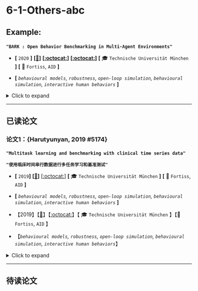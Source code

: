 # 6-1-Others-abc

## Example:

**`"BARK : Open Behavior Benchmarking in Multi-Agent Environments"`**

- **[** `2020` **]**
  **[[:memo:](https://arxiv.org/abs/2003.02604)]**
  **[[:octocat:](https://bark-simulator.github.io/)]**
  **[[:octocat:](https://github.com/bark-simulator/bark/)]**
  **[** :mortar_board: `Technische Universität München` **]**
  **[** :car: `Fortiss`, `AID` **]**

- **[** _`behavioural models`, `robustness`, `open-loop simulation`, `behavioural simulation`, `interactive human behaviors`_ **]**

<details>
  <summary>Click to expand</summary>


| ![image-20211227151447024](https://raw.githubusercontent.com/DaLei001/DaleiPic/main/202304061649630.png) |
| :----------------------------------------------------------: |
| *The **`ObservedWorld` model**, reflects the `world` that is perceived by an agent. **Occlusions** and **sensor noise** can be introduced in it. The **`simultaneous movement`** makes **simulator planning cycles** entirely **deterministic**. [Source](https://arxiv.org/abs/2003.02604).* |

| ![image-20211227151457905](https://raw.githubusercontent.com/DaLei001/DaleiPic/main/202304061649632.png) |
| :----------------------------------------------------------: |
| *Two evaluations. Left: **Robustness** of the `planning` model against the `transition function`. The **scenario's density** is increased by reducing the **`time headway`** `IDM` parameters of interacting vehicles. **Inaccurate prediction model** impacts the performance of an `MCTS` (`2k`, `4k`, and `8k` search iterations) and `RL`-based (`SAC`) planner. Right: an **agent from the dataset is replaced** with various agent behaviour models. Four different parameter sets for the `IDM`. Agent sets `A0`, `A1`, `A2`, `A6` are not replaced with the `IDM` since this model **cannot change lane**. **Maintaining a specific order** is key for `merging`, but without fine-tuning model parameters, **most behaviour models fail to coexist next to replayed agents**. [Source](https://arxiv.org/abs/2003.02604).* |

Authors: Bernhard, J., Esterle, K., Hart, P., & Kessler, T.

- **`BARK`** is an acronym for **Behaviour BenchmARK** and is open-source under the `MIT` license.

- Motivations:

  - `1-` Focus on **driving behaviour models** for `planning`, `prediction`, and `simulation`.

    - > "`BARK` offers a **behavior model-centric** simulation framework that enables **fast-prototyping** and the **development** of behavior models. Behavior models can easily be integrated — either using `Python` or `C++`. Various behavior models are available ranging from machine learning to conventional approaches."

  - `2-` Benchmark **interactive** behaviours.

    - > "To model **interactivity**, planners must employ some kind of **`prediction` model** of other agents."

- Why existing **simulation frameworks** are limiting?

  - > "Most simulations rely on **datasets** and **simplistic behavior models** for traffic participants and do not cover the **full variety of real-world, interactive human behaviors**. However, existing frameworks for **simulating** and **benchmarking** behavior models rarely provide **sophisticated behavior models** for other agents."

  - [`CommonRoad`](https://commonroad.in.tum.de/): **only pre-recorded data** are used for the other agents, i.e. only enabling **non-interactive** behaviour planning.

  - [`CARLA`](http://carla.org/): A [CARLA-BARK interface](https://github.com/bark-simulator/carla-interface) is available.

    - > "Being based on the `Unreal Game Engine`, problems like **non-determinism** and **timing issues** are introduced, that we consider undesirable when developing and comparing behavior models."

  - [`SUMO`](https://sumo.dlr.de/docs/index.html): **Microscopic traffic simulators** can model **flow** but neglect **interactions** with other vehicles and does not track the **accurate motion** of each agent.

- Concept of **`simultaneous movement`**.

  - Motivation: Make **simulator planning cycles** entirely **deterministic**. This enables the simulation and experiments to be reproducible.

  - > "`BARK` models the world as a **multi-agent system** with agents performing **simultaneous movements** in the simulated world."

  - > "At **fixed, discrete world time-steps**, each agent plans using an agent-specific behavior model in a **cloned world** – the **_agent’s observed world_**."

  - Hence the other agents can **actively interact** with the ego vehicle.

- Implemented **behaviour models**:

  - `IDM` + `MOBIL`.

  - `RL` (`SAC`).

    - > "The **reward `r`** is calculated using `Evaluators`. These modules are available in **our [Machine Learning module](https://github.com/bark-simulator/bark-ml/)**. As it integrates the standard `OpenAi Gym`-interface, various popular `RL` libraries, such as [`TF-Agents`](https://github.com/tensorflow/agents) can be easily integrated used with `BARK`."

  - `MCTS`. Single-agent or multi-agent.

    - > [multi-agent] "Adapted to **interactive driving** by using `information sets` assuming **simultaneous, multi-agent movements** of traffic participants. They apply it to the context of **cooperative planning**, meaning that they introduce a **cooperative cost function**, which **minimizes the costs for all agents**."

  - **Dataset Tracking Model**.

    - The agent model tracks **recorded trajectories** as close as possible.

- Two **evaluations** (benchmark) of the behavioural models.

  - > "`Prediction` (a **discriminative** task) deals with **what will happen**, whereas `simulation` (often a **generative** task) deals with **what could happen**. Put another way, `prediction` is a tool for **forecasting the development of a given situation**, whereas `simulation` is a tool for **exploring a wide range of potential situations**, often with the goal of probing the robot’s planning and control stack for weaknesses that can be addressed by system developers." [`(Brown, Driggs-Campbell, & Kochenderfer, 2020)`](https://arxiv.org/abs/2006.08832).

  - `1-` Behaviour **`prediction`**:

    - _What is the effect of an inaccurate `prediction model` on the performance of an `MCTS` and `RL`-based `planner`?_

    - `MCTS` requires an **explicit generative model** for each `transition`. This prediction model used internally is evaluated here.

    - > [**Robustness** also tested for `RL`] "`RL` can be considered as an **offline planning** algorithm – not relying on a **prediction model** but requiring a **training environment** to learn an optimal policy **beforehand**. The **inaccuracy of prediction** relates to the amount of behavior model inaccuracy between `training` and `evaluation`."

  - `2-` Behaviour **`simulation`**.

    - _How planners perform when_ **_replacing human drivers_** _in recorded traffic scenarios?_

    - Motivation: combine **`data-driven` (recorded -> fixed trajectories)** and **`interactive`** _(longitudinally controlled)_ scenarios.

    - > "A planner is inserted into **recorded scenarios**. Others keep the behavior as specified in the dataset, yielding an **open-loop** simulation."

    - The [`INTERACTION Dataset​`](http://interaction-dataset.com/) is used since it **provides maps**, which are essential for most on-road planning approaches.

- Results and future works.

  - > [`RL`] "When the **other agent’s behavior** is different from that used in `training`, the **collision rate** rises more quickly."

  - > "We conclude that current **rule-based models** (`IDM`, `MOBIL`) perform poorly in **highly dense, interactive scenarios**, as they **do not model obstacle avoidance** based on `prediction` or future `interaction`. `MCTS` can be used, but without an **accurate model of the prediction**, it also leads to crashes."

  - > "A combination of **classical** and **learning-based** methods is computationally fast and achieves safe and comfortable motions."

  - The authors find **imitation learning** also promising.

</details>

---

## 已读论文

### 论文1：{Harutyunyan, 2019 #5174}

**`"Multitask learning and benchmarking with clinical time series data"`**

**`"使用临床时间串行数据进行多任务学习和基准测试"`**

- **[** `2019`**]**
  **[[:memo:](https://www.nature.com/articles/s41597-019-0103-9.pdf)]**
  [[:octocat:](https://bark-simulator.github.io/)]
  **[** :mortar_board: `Technische Universität München` **]**
  **[** :car: `Fortiss`, `AID` **]**

- **[** _`behavioural models`, `robustness`, `open-loop simulation`, `behavioural simulation`, `interactive human behaviors`_ **]**

- 【2019】【[:memo:](https://www.nature.com/articles/s41597-019-0103-9.pdf)】【[:octocat:](https://bark-simulator.github.io/)】【 :mortar_board: `Technische Universität München` 】【:car: `Fortiss`, `AID` 】

- 【_`behavioural models`, `robustness`, `open-loop simulation`, `behavioural simulation`, `interactive human behaviors`_】

<details>
  <summary>Click to expand</summary>
123

</details>

---




## 待读论文

